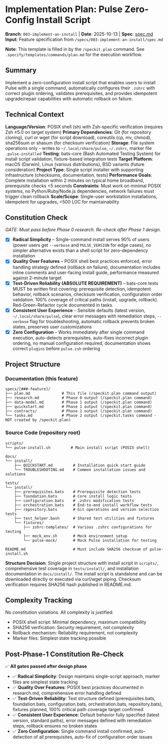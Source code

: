 # Implementation Plan: Pulse Zero-Config Install Script

**Branch**: `003-implement-an-install` | **Date**: 2025-10-13 | **Spec**: [spec.md](./spec.md)
**Input**: Feature specification from `/specs/003-implement-an-install/spec.md`

**Note**: This template is filled in by the `/speckit.plan` command. See `.specify/templates/commands/plan.md` for the execution workflow.

## Summary

Implement a zero-configuration install script that enables users to install Pulse with a single command, automatically configures their `.zshrc` with correct plugin ordering, validates prerequisites, and provides idempotent upgrade/repair capabilities with automatic rollback on failure.

## Technical Context

**Language/Version**: POSIX shell (sh) with Zsh-specific verification (requires Zsh ≥5.0 on target system)
**Primary Dependencies**: Git (for repository cloning), curl or wget (for script download), coreutils (cp, mv, chmod), sha256sum or shasum (for checksum verification)
**Storage**: File system operations only - writes to `~/.local/share/pulse`, `~/.zshrc`, marker file `.pulse-installed`
**Testing**: bats-core (Bash Automated Testing System) for install script validation, fixture-based integration tests
**Target Platform**: macOS (Darwin), Linux (various distributions), BSD variants (future consideration)
**Project Type**: Single script installer with supporting infrastructure (checksums, documentation, tests)
**Performance Goals**: Complete installation within 2 minutes on typical home broadband, prerequisite checks <5 seconds
**Constraints**: Must work on minimal POSIX systems, no Python/Ruby/Node.js dependencies, network failures must trigger clean rollback
**Scale/Scope**: Single-user workstation installations, idempotent for upgrades, <500 LOC for maintainability

## Constitution Check

*GATE: Must pass before Phase 0 research. Re-check after Phase 1 design.*

- [x] **Radical Simplicity** – Single-command install serves 90% of users (power users get `--verbose` and `PULSE_VERSION` for edge cases), no simpler alternative exists than a shell script for zero-dependency installation
- [x] **Quality Over Features** – POSIX shell best practices enforced, error handling strategy defined (rollback on failure), documentation includes inline comments and user-facing install guide, performance measured against 2-minute target
- [x] **Test-Driven Reliability (ABSOLUTE REQUIREMENT)** – bats-core tests MUST be written first covering: prerequisite detection, idempotent behavior, rollback scenarios, checksum verification, configuration order validation. 100% coverage of critical paths (install, upgrade, rollback). Red-Green-Refactor cycle documented in tasks.
- [x] **Consistent User Experience** – Sensible defaults (latest version, `~/.local/share/pulse`), clear error messages with remediation steps, `--verbose` flag for troubleshooting, automatic rollback prevents broken states, preserves user customizations
- [x] **Zero Configuration** – Works immediately after single command execution, auto-detects prerequisites, auto-fixes incorrect plugin ordering, no manual configuration required, documentation shows correct `plugins` before `pulse.zsh` ordering

## Project Structure

### Documentation (this feature)

```text
specs/[###-feature]/
├── plan.md              # This file (/speckit.plan command output)
├── research.md          # Phase 0 output (/speckit.plan command)
├── data-model.md        # Phase 1 output (/speckit.plan command)
├── quickstart.md        # Phase 1 output (/speckit.plan command)
├── contracts/           # Phase 1 output (/speckit.plan command)
└── tasks.md             # Phase 2 output (/speckit.tasks command - NOT created by /speckit.plan)
```

### Source Code (repository root)

```text
scripts/
└── pulse-install.sh         # Main install script (POSIX shell)

docs/
└── install/
    ├── QUICKSTART.md         # Installation quick start guide
    └── TROUBLESHOOTING.md    # Common installation issues and solutions

tests/
└── install/
    ├── prerequisites.bats    # Prerequisite detection tests
    ├── foundation.bats       # Core install logic tests
    ├── configuration.bats    # .zshrc modification tests
    ├── orchestration.bats    # End-to-end install workflow tests
    ├── repository.bats       # Git operations and version selection tests
    ├── test_helper.bash      # Shared test utilities and fixtures
    └── fixtures/
        ├── zshrc-templates/  # Various .zshrc configurations for testing
        ├── mock_env.sh       # Mock environment setup
        └── pulse-mock/       # Mock Pulse installation for testing

README.md                     # Must include SHA256 checksum of pulse-install.sh
```

**Structure Decision**: Single project structure with install script in `scripts/`, comprehensive test coverage in `tests/install/`, and installation documentation in `docs/install/`. The install script is standalone and can be downloaded directly or executed via curl/wget piping. Checksum verification requires SHA256 hash published in README.md.

## Complexity Tracking

No constitution violations. All complexity is justified:

- POSIX shell script: Minimal dependency, maximum compatibility
- SHA256 verification: Security requirement, not complexity
- Rollback mechanism: Reliability requirement, not complexity
- Marker files: Simplest state tracking possible

## Post-Phase-1 Constitution Re-Check

✅ **All gates passed after design phase**

- ✅ **Radical Simplicity**: Design maintains single-script approach, marker files are simplest state tracking
- ✅ **Quality Over Features**: POSIX best practices documented in research.md, comprehensive error handling defined
- ✅ **Test-Driven Reliability**: Test structure defined (prerequisites.bats, foundation.bats, configuration.bats, orchestration.bats, repository.bats), fixtures planned, 100% critical path coverage target confirmed
- ✅ **Consistent User Experience**: Default behavior fully specified (latest version, standard paths), error messages defined with remediation steps, rollback ensures no broken states
- ✅ **Zero Configuration**: Single command install confirmed, auto-detection of all prerequisites, auto-fix of configuration order issues
